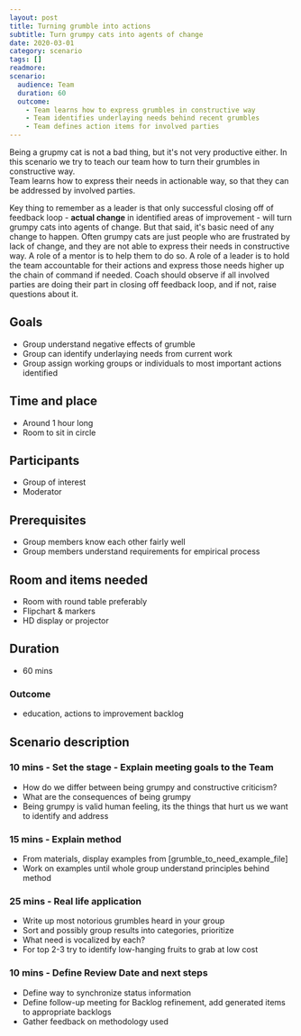 ```yaml
---
layout: post
title: Turning grumble into actions
subtitle: Turn grumpy cats into agents of change
date: 2020-03-01
category: scenario
tags: []
readmore: 
scenario:
  audience: Team
  duration: 60
  outcome:
    - Team learns how to express grumbles in constructive way
    - Team identifies underlaying needs behind recent grumbles
    - Team defines action items for involved parties
---
```


Being a grupmy cat is not a bad thing, but it's not very productive either. In this scenario we try to teach our team how to turn their grumbles in constructive way.  
Team learns how to express their needs in actionable way, so that they can be addressed by involved parties.  

Key thing to remember as a leader is that only successful closing off of feedback loop - **actual change** in identified areas of improvement - will turn grumpy cats into agents of change. But that said, it's basic need of any change to happen. Often grumpy cats are just people who are frustrated by lack of change, and they are not able to express their needs in constructive way. A role of a mentor is to help them to do so. A role of a leader is to hold the team accountable for their actions and express those needs higher up the chain of command if needed. Coach should observe if all involved parties are doing their part in closing off feedback loop, and if not, raise questions about it. 



## Goals

* Group understand negative effects of grumble
* Group can identify underlaying needs from current work 
* Group assign working groups or individuals to most important actions identified

## Time and place

* Around 1 hour long
* Room to sit in circle

## Participants

* Group of interest
* Moderator

## Prerequisites

* Group members know each other fairly well
* Group members understand requirements for empirical process

## Room and items needed

* Room with round table preferably
* Flipchart & markers
* HD display or projector

## Duration

* 60 mins

### Outcome

* education, actions to improvement backlog

## Scenario description


### 10 mins - Set the stage - Explain meeting goals to the Team

* How do we differ between being grumpy and constructive criticism?
* What are the consequences of being grumpy
* Being grumpy is valid human feeling, its the things that hurt us we want to identify and address

### 15 mins - Explain method

* From materials, display examples from [grumble_to_need_example_file]
* Work on examples until whole group understand principles behind method

### 25 mins - Real life application

* Write up most notorious grumbles heard in your group
* Sort and possibly group results into categories, prioritize 
* What need is vocalized by each?
* For top 2-3 try to identify low-hanging fruits to grab at low cost

### 10 mins - Define Review Date and next steps

* Define way to synchronize status information
* Define follow-up meeting for Backlog refinement, add generated items to appropriate backlogs
* Gather feedback on methodology used
